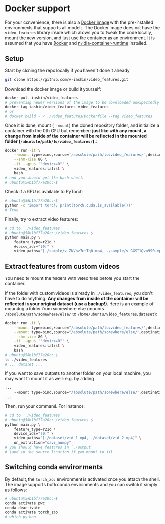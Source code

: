 # Docker support
For your convenience, there is also a [Docker image](https://hub.docker.com/r/iashin/video_features)
with the pre-installed environments that supports all models.
The Docker image does not have the `video_features` library inside which allows you
to tweak the code locally, mount the new version, and just use the container as an environment.
It is assumed that you have
[Docker](https://docs.docker.com/desktop/#download-and-install)
and
[nvidia-container-runtime](https://docs.docker.com/config/containers/resource_constraints/#gpu)
installed.

## Setup

Start by cloning the repo locally if you haven't done it already
```bash
git clone https://github.com/v-iashin/video_features.git
```

Download the docker image or build it yourself:
```bash
docker pull iashin/video_features
# preventing newer versions of the image to be downloaded unexpectedly
docker tag iashin/video_features video_features
# or
# docker build - < ./video_features/Dockerfile --tag video_features
```

Once it is done, mount (`--mount`) the cloned repository folder,
and initialize a container with the 0th GPU but remember:
**just like with any mount, a change from inside of the**
**container will be reflected in the mounted folder (`/absolute/path/to/video_features/`).**:
```bash
docker run -it \
    --mount type=bind,source="/absolute/path/to/video_features/",destination="/home/ubuntu/video_features/" \
    --shm-size 8G \
    -it --gpus '"device=0"' \
    video_features:latest \
    bash
# and you should get the bash shell:
# ubuntu@56b1bf77a20c:~$
```

Check if a GPU is available to PyTorch:
```bash
# ubuntu@56b1bf77a20c:~$
python -c "import torch; print(torch.cuda.is_available())"
# True
```

Finally, try to extract video features:
```bash
# cd to `./video_features`
# ubuntu@56b1bf77a20c:~/video_features $
python main.py \
    feature_type=r21d \
    device_ids="[0]" \
    video_paths="[./sample/v_ZNVhz7ctTq0.mp4, ./sample/v_GGSY1Qvo990.mp4]"
```

## Extract features from custom videos

You need to mount the folders with video files before you start the container.

If the folder with custom videos is already in `./video_features`, you
don't have to do anything.
**Any changes from inside of the container will be reflected in your original dataset (use a backup!).**
Here is an example of mounting a folder from somewhere else
(mounts `/absolute/path/somewhere/else/` to
`/home/ubuntu/video_features/dataset`):
```bash
docker run -it \
    --mount type=bind,source="/absolute/path/to/video_features/",destination="/home/ubuntu/video_features/" \
    --mount type=bind,source="/absolute/path/somewhere/else/",destination="/home/ubuntu/video_features/dataset/" \
    --shm-size 8G \
    -it --gpus '"device=0"' \
    video_features:latest \
    bash
# ubuntu@56b1bf77a20c:~$
ls ./video_features
# ... dataset ...
```

If you want to save outputs to another folder on your local machine,
you may want to mount it as well: e.g. by adding
```bash
...
    --mount type=bind,source="/absolute/path/somewhere/else/",destination="/home/ubuntu/video_features/output/" \
...
```

Then, run your command.
For instance:
```bash
# cd to `./video_features`
# ubuntu@56b1bf77a20c:~/video_features $
python main.py \
    feature_type=r21d \
    device_ids="[0]" \
    video_paths="[./dataset/vid_1.mp4, ./dataset/vid_2.mp4]" \
    on_extraction="save_numpy"
# you should have features in `./output`
# (and in the source location if you mount to it)
```


## Switching conda environments
By default, the `torch_zoo` environment is activated once you attach the shell.
The image supports both conda environments and you can switch it simply as follows:
```bash
# ubuntu@56b1bf77a20c:~$
conda activate pwc
conda deactivate
conda activate torch_zoo
# which python
```
